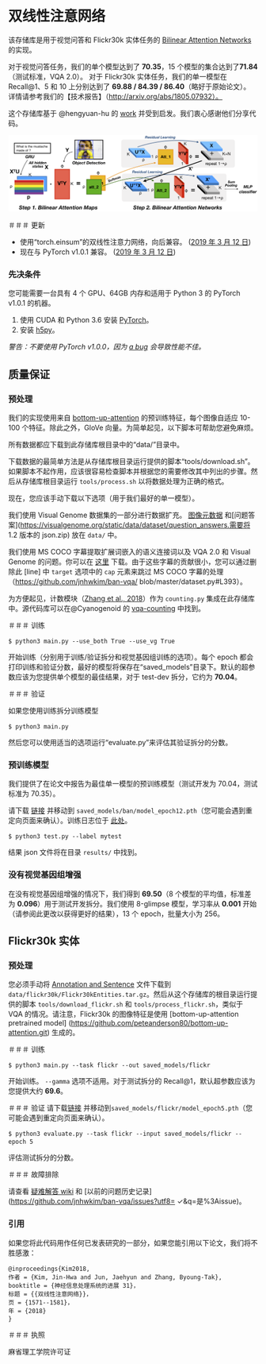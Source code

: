 # 双线性注意网络

该存储库是用于视觉问答和 Flickr30k 实体任务的 [Bilinear Attention Networks](http://arxiv.org/abs/1805.07932) 的实现。

对于视觉问答任务，我们的单个模型达到了 **70.35**，15 个模型的集合达到了**71.84**（测试标准，VQA 2.0）。
对于 Flickr30k 实体任务，我们的单一模型在 Recall@1、5 和 10 上分别达到了 **69.88 / 84.39 / 86.40**（略好于原始论文）。
详情请参考我们的【技术报告】（http://arxiv.org/abs/1805.07932）。

这个存储库基于 @hengyuan-hu 的 [work](https://github.com/hengyuan-hu/bottom-up-attention-vqa) 并受到启发。我们衷心感谢他们分享代码。

![双线性注意力网络概述](misc/ban_overview.png)

＃＃＃ 更新

* 使用“torch.einsum”的双线性注意力网络，向后兼容。 ([2019 年 3 月 12 日](https://github.com/jnhwkim/ban-vqa/issues/15#issuecomment-471864594))
* 现在与 PyTorch v1.0.1 兼容。 ([2019 年 3 月 12 日](https://github.com/jnhwkim/ban-vqa/pull/22))

### 先决条件

您可能需要一台具有 4 个 GPU、64GB 内存和适用于 Python 3 的 PyTorch v1.0.1 的机器。

1. 使用 CUDA 和 Python 3.6 安装 [PyTorch](http://pytorch.org/)。
2. 安装 [h5py](http://docs.h5py.org/en/latest/build.html)。

*警告：不要使用 PyTorch v1.0.0，因为 [a bug](https://github.com/pytorch/pytorch/issues/15602) 会导致性能不佳。*

## 质量保证
### 预处理

我们的实现使用来自 [bottom-up-attention](https://github.com/peteanderson80/bottom-up-attention) 的预训练特征，每个图像自适应 10-100 个特征。除此之外，GloVe 向量。为简单起见，以下脚本可帮助您避免麻烦。

所有数据都应下载到此存储库根目录中的“data/”目录中。

下载数据的最简单方法是从存储库根目录运行提供的脚本“tools/download.sh”。如果脚本不起作用，应该很容易检查脚本并根据您的需要修改其中列出的步骤。然后从存储库根目录运行 `tools/process.sh` 以将数据处理为正确的格式。

现在，您应该手动下载以下选项（用于我们最好的单一模型）。

我们使用 Visual Genome 数据集的一部分进行数据扩充。 [图像元数据](https://visualgenome.org/static/data/dataset/image_data.json.zip) 和[问题答案](https://visualgenome.org/static/data/dataset/question_answers.需要将 1.2 版本的 json.zip) 放在 `data/` 中。

我们使用 MS COCO 字幕提取扩展词嵌入的语义连接词以及 VQA 2.0 和 Visual Genome 的问题。你可以在 [这里](http://images.cocodataset.org/annotations/annotations_trainval2017.zip) 下载。由于这些字幕的贡献很小，您可以通过删除此 [line] 中 `target` 选项中的 `cap` 元素来跳过 MS COCO 字幕的处理（https://github.com/jnhwkim/ban-vqa/ blob/master/dataset.py#L393）。

为方便起见，计数模块（[Zhang et al., 2018](https://openreview.net/forum?id=B12Js_yRb)）作为 `counting.py` 集成在此存储库中。源代码库可以在@Cyanogenoid 的 [vqa-counting](https://github.com/Cyanogenoid/vqa-counting) 中找到。

＃＃＃ 训练

```
$ python3 main.py --use_both True --use_vg True
```
开始训练（分别用于训练/验证拆分和视觉基因组训练的选项）。每个 epoch 都会打印训练和验证分数，最好的模型将保存在“saved_models”目录下。默认的超参数应该为您提供单个模型的最佳结果，对于 test-dev 拆分，它约为 **70.04**。

＃＃＃ 验证

如果您使用训练拆分训练模型
```
$ python3 main.py
```
然后您可以使用适当的选项运行“evaluate.py”来评估其验证拆分的分数。

### 预训练模型

我们提供了在论文中报告为最佳单一模型的预训练模型（测试开发为 70.04，测试标准为 70.35）。

请下载 [链接](https://drive.google.com/uc?export=download&id=1OGYxF5WY4uYc_6UobDjhrJIHkl2UGNct) 并移动到 `saved_models/ban/model_epoch12.pth`（您可能会遇到重定向页面来确认）。训练日志位于 [此处](https://drive.google.com/uc?export=download&id=1sEa5bTMOFv_Xjo_A0xeNw379_Sljg9R_)。

```
$ python3 test.py --label mytest
```

结果 json 文件将在目录 `results/` 中找到。

### 没有视觉基因组增强

在没有视觉基因组增强的情况下，我们得到 **69.50**（8 个模型的平均值，标准差为 **0.096**）用于测试开发拆分。我们使用 8-glimpse 模型，学习率从 **0.001** 开始（请参阅此更改以获得更好的结果），13 个 epoch，批量大小为 256。

## Flickr30k 实体
### 预处理
您必须手动将 [Annotation and Sentence](https://github.com/BryanPlummer/flickr30k_entities/blob/master/annotations.zip) 文件下载到 `data/flickr30k/Flickr30kEntities.tar.gz`。然后从这个存储库的根目录运行提供的脚本 `tools/download_flickr.sh` 和 `tools/process_flickr.sh`，类似于 VQA 的情况。请注意，Flickr30k 的图像特征是使用 [bottom-up-attention pretrained model] (https://github.com/peteanderson80/bottom-up-attention.git) 生成的。

＃＃＃ 训练

```
$ python3 main.py --task flickr --out saved_models/flickr
```
开始训练。 `--gamma` 选项不适用。对于测试拆分的 Recall@1，默认超参数应该为您提供大约 **69.6**。


＃＃＃ 验证
请下载[链接](https://drive.google.com/uc?export=download&id=1xiVVRPsbabipyHes25iE0uj2YkdKWv3K) 并移动到`saved_models/flickr/model_epoch5.pth`（您可能会遇到重定向页面来确认）。

```
$ python3 evaluate.py --task flickr --input saved_models/flickr --epoch 5
```
评估测试拆分的分数。




＃＃＃ 故障排除

请查看 [疑难解答 wiki](https://github.com/jnhwkim/ban-vqa/wiki/Troubleshooting) 和 [以前的问题历史记录](https://github.com/jnhwkim/ban-vqa/issues?utf8= ✓&q=是%3Aissue)。

### 引用

如果您将此代码用作任何已发表研究的一部分，如果您能引用以下论文，我们将不胜感激：

```
@inproceedings{Kim2018,
作者 = {Kim, Jin-Hwa and Jun, Jaehyun and Zhang, Byoung-Tak},
booktitle = {神经信息处理系统的进展 31}，
标题 = {{双线性注意网络}}，
页 = {1571--1581}，
年 = {2018}
}
```

＃＃＃ 执照

麻省理工学院许可证